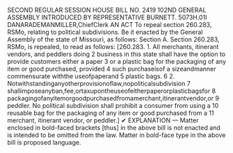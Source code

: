 SECOND REGULAR SESSION
HOUSE BILL NO. 2419
102ND GENERAL ASSEMBLY
INTRODUCED BY REPRESENTATIVE BURNETT.
5073H.01I DANARADEMANMILLER,ChiefClerk
AN ACT
To repeal section 260.283, RSMo, relating to political subdivisions.
Be it enacted by the General Assembly of the state of Missouri, as follows:
Section A. Section 260.283, RSMo, is repealed, to read as follows:
[260.283. 1. All merchants, itinerant vendors, and peddlers doing
2 business in this state shall have the option to provide customers either a paper
3 or a plastic bag for the packaging of any item or good purchased, provided
4 such purchaseisof a sizeandmanner commensurate withthe useofpaperand
5 plastic bags.
6 2. Notwithstandinganyotherprovisionoflaw,nopoliticalsubdivision
7 shallimposeanyban,fee,ortaxupontheuseofeitherpaperorplasticbagsfor
8 packagingofanyitemorgoodpurchasedfromamerchant,itinerantvendor,or
9 peddler. No political subdivision shall prohibit a consumer from using a
10 reusable bag for the packaging of any item or good purchased from a
11 merchant, itinerant vendor, or peddler.]
✔
EXPLANATION — Matter enclosed in bold-faced brackets [thus] in the above bill is not enacted and is
intended to be omitted from the law. Matter in bold-face type in the above bill is proposed language.